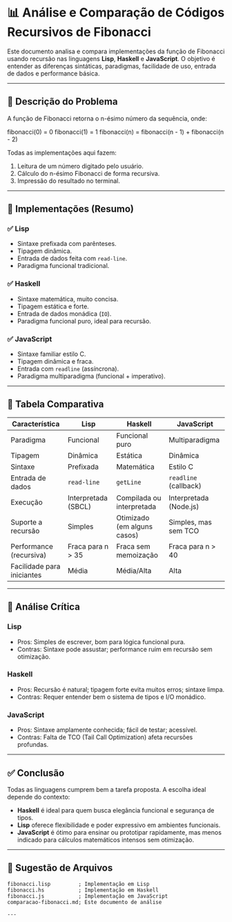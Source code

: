 # 📊 Análise e Comparação de Códigos Recursivos de Fibonacci

Este documento analisa e compara implementações da função de Fibonacci usando recursão nas linguagens **Lisp**, **Haskell** e **JavaScript**. O objetivo é entender as diferenças sintáticas, paradigmas, facilidade de uso, entrada de dados e performance básica.

---

## 📌 Descrição do Problema

A função de Fibonacci retorna o n-ésimo número da sequência, onde:

fibonacci(0) = 0
fibonacci(1) = 1
fibonacci(n) = fibonacci(n - 1) + fibonacci(n - 2)


Todas as implementações aqui fazem:
1. Leitura de um número digitado pelo usuário.
2. Cálculo do n-ésimo Fibonacci de forma recursiva.
3. Impressão do resultado no terminal.

---

## 🧠 Implementações (Resumo)

### ✅ Lisp

- Sintaxe prefixada com parênteses.
- Tipagem dinâmica.
- Entrada de dados feita com `read-line`.
- Paradigma funcional tradicional.

### ✅ Haskell

- Sintaxe matemática, muito concisa.
- Tipagem estática e forte.
- Entrada de dados monádica (`IO`).
- Paradigma funcional puro, ideal para recursão.

### ✅ JavaScript

- Sintaxe familiar estilo C.
- Tipagem dinâmica e fraca.
- Entrada com `readline` (assíncrona).
- Paradigma multiparadigma (funcional + imperativo).

---

## 🧪 Tabela Comparativa

| Característica            | Lisp                         | Haskell                      | JavaScript                   |
|---------------------------|------------------------------|-------------------------------|------------------------------|
| Paradigma                 | Funcional                    | Funcional puro               | Multiparadigma               |
| Tipagem                   | Dinâmica                     | Estática                     | Dinâmica                     |
| Sintaxe                   | Prefixada                    | Matemática                   | Estilo C                     |
| Entrada de dados          | `read-line`                  | `getLine`                    | `readline` (callback)        |
| Execução                  | Interpretada (SBCL)          | Compilada ou interpretada    | Interpretada (Node.js)       |
| Suporte a recursão        | Simples                      | Otimizado (em alguns casos)  | Simples, mas sem TCO         |
| Performance (recursiva)   | Fraca para n > 35            | Fraca sem memoização         | Fraca para n > 40            |
| Facilidade para iniciantes| Média                        | Média/Alta                   | Alta                         |

---

## 💬 Análise Crítica

### Lisp
- Pros: Simples de escrever, bom para lógica funcional pura.
- Contras: Sintaxe pode assustar; performance ruim em recursão sem otimização.

### Haskell
- Pros: Recursão é natural; tipagem forte evita muitos erros; sintaxe limpa.
- Contras: Requer entender bem o sistema de tipos e I/O monádico.

### JavaScript
- Pros: Sintaxe amplamente conhecida; fácil de testar; acessível.
- Contras: Falta de TCO (Tail Call Optimization) afeta recursões profundas.

---

## ✅ Conclusão

Todas as linguagens cumprem bem a tarefa proposta. A escolha ideal depende do contexto:

- **Haskell** é ideal para quem busca elegância funcional e segurança de tipos.
- **Lisp** oferece flexibilidade e poder expressivo em ambientes funcionais.
- **JavaScript** é ótimo para ensinar ou prototipar rapidamente, mas menos indicado para cálculos matemáticos intensos sem otimização.

---

## 📂 Sugestão de Arquivos

```plaintext
fibonacci.lisp         ; Implementação em Lisp
fibonacci.hs           ; Implementação em Haskell
fibonacci.js           ; Implementação em JavaScript
comparacao-fibonacci.md; Este documento de análise

---

